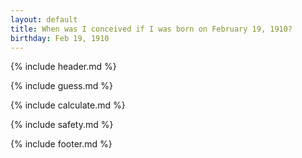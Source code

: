 ```yaml
---
layout: default
title: When was I conceived if I was born on February 19, 1910?
birthday: Feb 19, 1910
---
```


{% include header.md %}

{% include guess.md %}

{% include calculate.md %}

{% include safety.md %}

{% include footer.md %}



